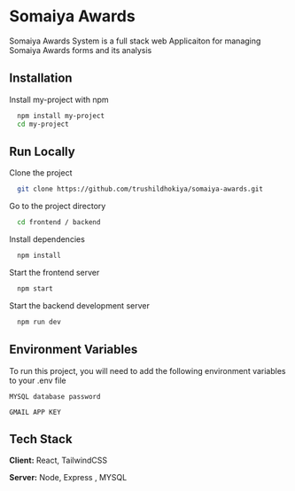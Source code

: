 
# Somaiya Awards

Somaiya Awards System is a full stack web Applicaiton for managing Somaiya Awards forms and its analysis


## Installation

Install my-project with npm

```bash
  npm install my-project
  cd my-project
```
    
## Run Locally

Clone the project

```bash
  git clone https://github.com/trushildhokiya/somaiya-awards.git
```

Go to the project directory

```bash
  cd frontend / backend
```

Install dependencies

```bash
  npm install
```

Start the frontend server

```bash
  npm start
```

Start the backend development server

```bash
  npm run dev
```

## Environment Variables

To run this project, you will need to add the following environment variables to your .env file

`MYSQL database password`

`GMAIL APP KEY`


## Tech Stack

**Client:** React, TailwindCSS

**Server:** Node, Express , MYSQL


